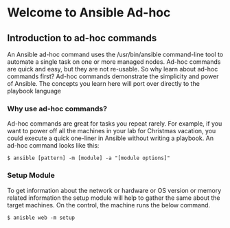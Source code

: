 # Welcome to Ansible Ad-hoc

## Introduction to ad-hoc commands

An Ansible ad-hoc command uses the /usr/bin/ansible command-line tool to automate a single task on one or more managed nodes. Ad-hoc commands are quick and easy, but they are not re-usable. So why learn about ad-hoc commands first? Ad-hoc commands demonstrate the simplicity and power of Ansible. The concepts you learn here will port over directly to the playbook language

### Why use ad-hoc commands?

Ad-hoc commands are great for tasks you repeat rarely. For example, if you want to power off all the machines in your lab for Christmas vacation, you could execute a quick one-liner in Ansible without writing a playbook. An ad-hoc command looks like this:

    $ ansible [pattern] -m [module] -a "[module options]"
    
### Setup Module

To get information about the network or hardware or OS version or memory related information the setup module will help to gather the same about the target machines. On the control, the machine runs the below command.

    $ anisble web -m setup 
    

